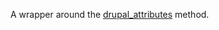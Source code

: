 A wrapper around the [drupal_attributes](https://api.drupal.org/api/drupal/includes%21common.inc/function/drupal_attributes/7) method.
